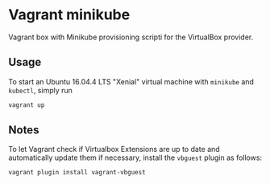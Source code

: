 # Vagrant minikube
Vagrant box with Minikube provisioning scripti for the VirtualBox provider.

## Usage
To start an Ubuntu 16.04.4 LTS "Xenial" virtual machine with ```minikube``` and ```kubectl```, simply run 
``` bash
vagrant up
```

## Notes
To let Vagrant check if Virtualbox Extensions are up to date and automatically update them if necessary, install the ```vbguest``` plugin as follows:
``` bash
vagrant plugin install vagrant-vbguest
```
